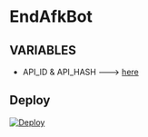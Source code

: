 # EndAfkBot

## VARIABLES

- API_ID & API_HASH ---> [here](telegram.org)

## Deploy 

[![Deploy](https://www.herokucdn.com/deploy/button.svg)](https://heroku.com/deploy?template=https://github.com/Timeisnotwaiting/EndAfkBot)
